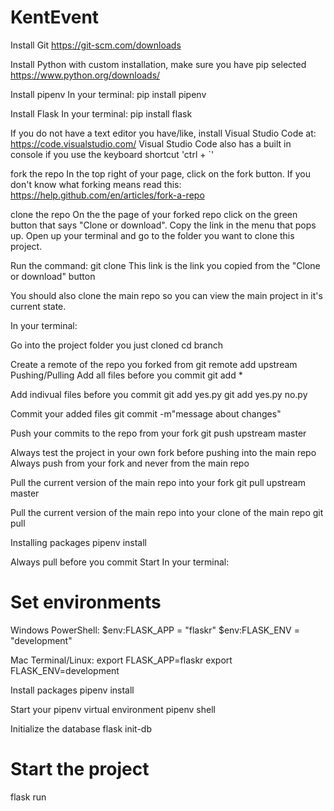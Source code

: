 # KentEvent

Install Git
https://git-scm.com/downloads

Install Python with custom installation, make sure you have pip selected
https://www.python.org/downloads/

Install pipenv
In your terminal: 
pip install pipenv

Install Flask
In your terminal: 
pip install flask

If you do not have a text editor you have/like, install Visual Studio Code at:
https://code.visualstudio.com/
Visual Studio Code also has a built in console if you use the keyboard shortcut 'ctrl + `'

fork the repo
In the top right of your page, click on the fork button. 
If you don't know what forking means read this: 
https://help.github.com/en/articles/fork-a-repo

clone the repo
On the the page of your forked repo click on the green button that says "Clone or download". 
Copy the link in the menu that pops up.
Open up your terminal and go to the folder you want to clone this project.

Run the command:
git clone 
This link is the link you copied from the "Clone or download" button

You should also clone the main repo so you can view the main project in it's current state.

In your terminal: 

Go into the project folder you just cloned
cd branch

Create a remote of the repo you forked from
git remote add upstream 
Pushing/Pulling
Add all files before you commit
git add *

Add indivual files before you commit
git add yes.py
git add yes.py no.py

Commit your added files
git commit -m"message about changes"

Push your commits to the repo from your fork
git push upstream master

Always test the project in your own fork before pushing into the main repo
Always push from your fork and never from the main repo

Pull the current version of the main repo into your fork
git pull upstream master

Pull the current version of the main repo into your clone of the main repo
git pull

Installing packages
pipenv install

Always pull before you commit
Start
In your terminal: 

# Set environments
Windows PowerShell:
$env:FLASK_APP = "flaskr"
$env:FLASK_ENV = "development"

Mac Terminal/Linux: 
export FLASK_APP=flaskr
export FLASK_ENV=development

Install packages
pipenv install

Start your pipenv virtual environment
pipenv shell

Initialize the database
flask init-db

# Start the project
flask run
